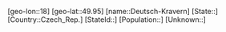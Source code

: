 ﻿---
location: [49.95,18]
type: City
tags:
- geo/City


SpocWebEntityId: 29769
isDeleted: false
confidential: public

---
[geo-lon::18]
[geo-lat::49.95]
[name::Deutsch-Kravern]
[State::]
[Country::Czech_Rep.]
[StateId::]
[Population::]
[Unknown::]

